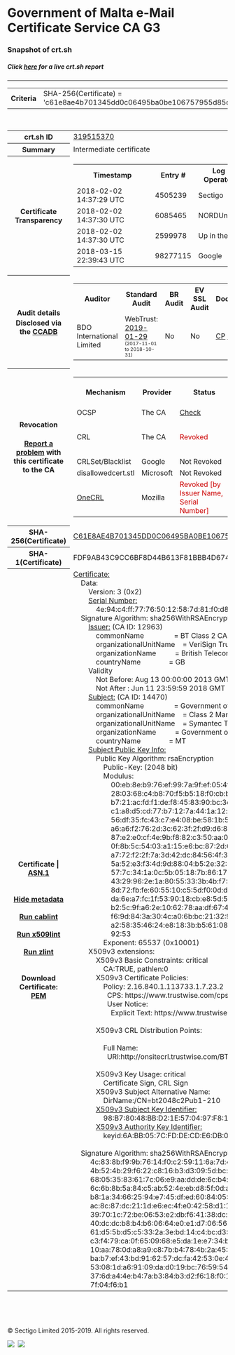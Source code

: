 # Government of Malta e-Mail Certificate Service CA G3
### Snapshot of crt.sh
##### Click [here](https://crt.sh/?q=C61E8AE4B701345DD0C06495BA0BE106757955D85D76C734ADAD116710AAB0C2) for a live crt.sh report

---
<!DOCTYPE HTML PUBLIC "-//W3C//DTD HTML 4.0 Transitional//EN">
<HTML>

<BODY>

<TABLE>
  <TR>
    <TH class="outer">Criteria</TH>
    <TD class="outer">SHA-256(Certificate) = 'c61e8ae4b701345dd0c06495ba0be106757955d85d76c734adad116710aab0c2'</TD>
  </TR>
</TABLE>
<BR>
<TABLE>
  <TR>
    <TH class="outer">crt.sh ID</TH>
    <TD class="outer"><A href="?id=319515370">319515370</A></TD>
  </TR>
  <TR>
    <TH class="outer">Summary</TH>
    <TD class="outer">Intermediate certificate</TD>
  </TR>
  <TR>
    <TH class="outer">Certificate<BR>Transparency</TH>
    <TD class="outer">
<TABLE class="options" style="margin-left:0px">
  <TR>
    <TH>Timestamp</TH>
    <TH>Entry #</TH>
    <TH>Log Operator</TH>
    <TH>Log URL</TH>
  </TR>
  <TR>
    <TD>2018-02-02&nbsp; <FONT class="small">14:37:29 UTC</FONT></TD>
    <TD>4505239</TD>
    <TD>Sectigo</TD>
    <TD>https://dodo.ct.comodo.com</TD>
  </TR>
  <TR>
    <TD>2018-02-02&nbsp; <FONT class="small">14:37:30 UTC</FONT></TD>
    <TD>6085465</TD>
    <TD>NORDUnet</TD>
    <TD>https://plausible.ct.nordu.net</TD>
  </TR>
  <TR>
    <TD>2018-02-02&nbsp; <FONT class="small">14:37:30 UTC</FONT></TD>
    <TD>2599978</TD>
    <TD>Up in the Air</TD>
    <TD>https://ct.filippo.io/behindthesofa</TD>
  </TR>
  <TR>
    <TD>2018-03-15&nbsp; <FONT class="small">22:39:43 UTC</FONT></TD>
    <TD>98277115</TD>
    <TD>Google</TD>
    <TD>https://ct.googleapis.com/logs/argon2018</TD>
  </TR>
</TABLE>
    </TD>
  </TR>
  <TR>
    <TH class="outer">Audit details<BR>
      <DIV class="small" style="padding-top:3px">Disclosed via the
        <A href="//ccadb-public.secure.force.com/mozilla/PublicAllIntermediateCerts" target="_blank">CCADB</A></DIV>
    </TH>
    <TD class="outer">
<TABLE class="options" style="margin-left:0px">
  <TR>
    <TH>Auditor</TH>
    <TH>Standard Audit</TH>
    <TH>BR Audit</TH>
    <TH>EV SSL Audit</TH>
    <TH>Documents</TH>
    <TH>CCADB</TH>
    <TH>Root Owner / Certificate</TH>
  </TR>
  <TR>
    <TD style="vertical-align:middle">BDO International Limited</TD>
    <TD>WebTrust:
      <A href="https://www.cpacanada.ca/generichandlers/CPACHandler.ashx?attachmentid=224491" target="_blank">2019-01-29</A>
      <BR><FONT style="font-size:8pt">(2017-11-01 to 2018-10-31)</FONT></TD>
    <TD>No    <TD>No    <TD>
      <A href="https://www.websecurity.symantec.com/content/dam/websitesecurity/digitalassets/desktop/pdfs/repository/STN_CP.pdf" target="blank">CP</A>
      <A href="https://www.websecurity.symantec.com/content/dam/websitesecurity/digitalassets/desktop/pdfs/repository/STN%20CPS%20v3.10.pdf" target="blank">CPS</A>
    </TD>
    <TD><A href="//ccadb.force.com/0011J00001DZ0PpQAL" target="_blank">0011J00001DZ0PpQAL</A></TD>
    <TD><A href="/?id=68409">DigiCert</A></TD>
  </TR>
</TABLE>
    </TD>
  </TR>
  <TR>
    <TH class="outer">Revocation<BR><BR>
      <DIV class="small" style="padding-top:3px"><A href="?id=319515370&opt=problemreporting">Report a problem</A> with<BR>this certificate to the CA</DIV></TH>
    <TD class="outer">
      <TABLE class="options" style="margin-left:0px">
        <TR>
          <TH>Mechanism</TH>
          <TH>Provider</TH>
          <TH>Status</TH>
          <TH>Revocation Date</TH>
          <TH>Last Observed in CRL</TH>
          <TH>Last Checked <SPAN style="color:#CC0000;vertical-align:middle;font-size:70%;font-weight:normal">(Error)</SPAN></TH>
        </TR>
        <TR>
          <TD>OCSP</TD>
          <TD>The CA</TD>
          <TD><A href="?id=319515370&opt=ocsp">Check</A></TD>
          <TD><SPAN style="color:#888888">?</SPAN></TD>
          <TD><SPAN style="color:#888888">n/a</SPAN></TD>
          <TD><SPAN style="color:#888888">?</SPAN></TD>
        </TR>
        <TR>
          <TD>CRL</TD>
          <TD>The CA</TD>
          <TD><SPAN style="color:#CC0000">Revoked</SPAN></TD><TD>2018-03-01&nbsp; <FONT class="small">18:23:31 UTC</FONT></TD><TD>2019-02-25&nbsp; <FONT class="small">19:44:52 UTC</FONT></TD><TD>2019-12-04&nbsp; <FONT class="small">20:05:08 UTC</FONT></TD>
        </TR>
        <TR>
          <TD>CRLSet/Blacklist</TD>
          <TD>Google</TD>
          <TD>Not Revoked</TD>
          <TD><SPAN style="color:#888888">n/a</SPAN></TD>
          <TD><SPAN style="color:#888888">n/a</SPAN></TD>
          <TD><SPAN style="color:#888888">n/a</SPAN></TD>
        </TR>
        <TR>
          <TD>disallowedcert.stl</TD>
          <TD>Microsoft</TD>
          <TD>Not Revoked</TD>
          <TD><SPAN style="color:#888888">n/a</SPAN></TD>
          <TD><SPAN style="color:#888888">n/a</SPAN></TD>
          <TD><SPAN style="color:#888888">n/a</SPAN></TD>
        </TR>
        <TR>
          <TD><A href="/mozilla-onecrl" target="_blank">OneCRL</A></TD>
          <TD>Mozilla</TD>
          <TD><SPAN style="color:#CC0000">Revoked [by Issuer Name, Serial Number]</SPAN></TD><TD>2018-05-30&nbsp; <FONT class="small">12:35:03 UTC</FONT></TD>
          <TD><SPAN style="color:#888888">n/a</SPAN></TD>
          <TD><SPAN style="color:#888888">n/a</SPAN></TD>
        </TR>
      </TABLE>
    </TD>
  </TR>
  <TR>
    <TH class="outer">SHA-256(Certificate)</TH>
    <TD class="outer"><A href="//censys.io/certificates/c61e8ae4b701345dd0c06495ba0be106757955d85d76c734adad116710aab0c2">C61E8AE4B701345DD0C06495BA0BE106757955D85D76C734ADAD116710AAB0C2</A></TD>
  </TR>
  <TR>
    <TH class="outer">SHA-1(Certificate)</TH>
    <TD class="outer">FDF9AB43C9CC6BF8D44B613F81BBB4D67414B3C5</TD>
  </TR>
  <TR>
    <TH class="outer">Certificate | <A href="?asn1=319515370">ASN.1</A>
      <SPAN class="small"><BR>
      <BR><BR><A href="?id=319515370&opt=nometadata">Hide metadata</A>
      <BR><BR><A href="?id=319515370&opt=cablint">Run cablint</A>
      <BR><BR><A href="?id=319515370&opt=x509lint">Run x509lint</A>
      <BR><BR><A href="?id=319515370&opt=zlint">Run zlint</A>
      <BR><BR><BR>Download Certificate: <A href="?d=319515370">PEM</A>
      </SPAN>
    </TH>
    <TD class="text"><A href="?d=319515370">Certificate:</A><BR>&nbsp;&nbsp;&nbsp;&nbsp;Data:<BR>&nbsp;&nbsp;&nbsp;&nbsp;&nbsp;&nbsp;&nbsp;&nbsp;Version:&nbsp;3&nbsp;(0x2)<BR>&nbsp;&nbsp;&nbsp;&nbsp;&nbsp;&nbsp;&nbsp;&nbsp;<A href="?serial=4e94c4ff77765012587d81f0d8b4a8c3">Serial&nbsp;Number:</A><BR>&nbsp;&nbsp;&nbsp;&nbsp;&nbsp;&nbsp;&nbsp;&nbsp;&nbsp;&nbsp;&nbsp;&nbsp;4e:94:c4:ff:77:76:50:12:58:7d:81:f0:d8:b4:a8:c3<BR>&nbsp;&nbsp;&nbsp;&nbsp;Signature&nbsp;Algorithm:&nbsp;sha256WithRSAEncryption<BR>&nbsp;&nbsp;&nbsp;&nbsp;&nbsp;&nbsp;&nbsp;&nbsp;<A href="?caid=12963">Issuer:</A> <SPAN class="small">(CA ID: 12963)</SPAN><BR>&nbsp;&nbsp;&nbsp;&nbsp;&nbsp;&nbsp;&nbsp;&nbsp;&nbsp;&nbsp;&nbsp;&nbsp;commonName&nbsp;&nbsp;&nbsp;&nbsp;&nbsp;&nbsp;&nbsp;&nbsp;&nbsp;&nbsp;&nbsp;&nbsp;&nbsp;&nbsp;&nbsp;&nbsp;=&nbsp;BT&nbsp;Class&nbsp;2&nbsp;CA&nbsp;-&nbsp;G2<BR>&nbsp;&nbsp;&nbsp;&nbsp;&nbsp;&nbsp;&nbsp;&nbsp;&nbsp;&nbsp;&nbsp;&nbsp;organizationalUnitName&nbsp;&nbsp;&nbsp;&nbsp;=&nbsp;VeriSign&nbsp;Trust&nbsp;Network<BR>&nbsp;&nbsp;&nbsp;&nbsp;&nbsp;&nbsp;&nbsp;&nbsp;&nbsp;&nbsp;&nbsp;&nbsp;organizationName&nbsp;&nbsp;&nbsp;&nbsp;&nbsp;&nbsp;&nbsp;&nbsp;&nbsp;&nbsp;=&nbsp;British&nbsp;Telecommunications&nbsp;plc<BR>&nbsp;&nbsp;&nbsp;&nbsp;&nbsp;&nbsp;&nbsp;&nbsp;&nbsp;&nbsp;&nbsp;&nbsp;countryName&nbsp;&nbsp;&nbsp;&nbsp;&nbsp;&nbsp;&nbsp;&nbsp;&nbsp;&nbsp;&nbsp;&nbsp;&nbsp;&nbsp;&nbsp;=&nbsp;GB<BR>&nbsp;&nbsp;&nbsp;&nbsp;&nbsp;&nbsp;&nbsp;&nbsp;Validity<BR>&nbsp;&nbsp;&nbsp;&nbsp;&nbsp;&nbsp;&nbsp;&nbsp;&nbsp;&nbsp;&nbsp;&nbsp;Not&nbsp;Before:&nbsp;Aug&nbsp;13&nbsp;00:00:00&nbsp;2013&nbsp;GMT<BR>&nbsp;&nbsp;&nbsp;&nbsp;&nbsp;&nbsp;&nbsp;&nbsp;&nbsp;&nbsp;&nbsp;&nbsp;Not&nbsp;After&nbsp;:&nbsp;Jun&nbsp;11&nbsp;23:59:59&nbsp;2018&nbsp;GMT<BR>&nbsp;&nbsp;&nbsp;&nbsp;&nbsp;&nbsp;&nbsp;&nbsp;<A href="?caid=14470">Subject:</A> <SPAN class="small">(CA ID: 14470)</SPAN><BR>&nbsp;&nbsp;&nbsp;&nbsp;&nbsp;&nbsp;&nbsp;&nbsp;&nbsp;&nbsp;&nbsp;&nbsp;commonName&nbsp;&nbsp;&nbsp;&nbsp;&nbsp;&nbsp;&nbsp;&nbsp;&nbsp;&nbsp;&nbsp;&nbsp;&nbsp;&nbsp;&nbsp;&nbsp;=&nbsp;Government&nbsp;of&nbsp;Malta&nbsp;e-Mail&nbsp;Certificate&nbsp;Service&nbsp;CA&nbsp;G3<BR>&nbsp;&nbsp;&nbsp;&nbsp;&nbsp;&nbsp;&nbsp;&nbsp;&nbsp;&nbsp;&nbsp;&nbsp;organizationalUnitName&nbsp;&nbsp;&nbsp;&nbsp;=&nbsp;Class&nbsp;2&nbsp;Managed&nbsp;PKI&nbsp;Individual&nbsp;Subscriber&nbsp;CA<BR>&nbsp;&nbsp;&nbsp;&nbsp;&nbsp;&nbsp;&nbsp;&nbsp;&nbsp;&nbsp;&nbsp;&nbsp;organizationalUnitName&nbsp;&nbsp;&nbsp;&nbsp;=&nbsp;Symantec&nbsp;Trust&nbsp;Network<BR>&nbsp;&nbsp;&nbsp;&nbsp;&nbsp;&nbsp;&nbsp;&nbsp;&nbsp;&nbsp;&nbsp;&nbsp;organizationName&nbsp;&nbsp;&nbsp;&nbsp;&nbsp;&nbsp;&nbsp;&nbsp;&nbsp;&nbsp;=&nbsp;Government&nbsp;of&nbsp;Malta<BR>&nbsp;&nbsp;&nbsp;&nbsp;&nbsp;&nbsp;&nbsp;&nbsp;&nbsp;&nbsp;&nbsp;&nbsp;countryName&nbsp;&nbsp;&nbsp;&nbsp;&nbsp;&nbsp;&nbsp;&nbsp;&nbsp;&nbsp;&nbsp;&nbsp;&nbsp;&nbsp;&nbsp;=&nbsp;MT<BR>&nbsp;&nbsp;&nbsp;&nbsp;&nbsp;&nbsp;&nbsp;&nbsp;<A href="?spkisha256=aabe362d86327a27a1e2c8722d7989b76f2af08d17372335f48b815123a3e83c">Subject&nbsp;Public&nbsp;Key&nbsp;Info:</A><BR>&nbsp;&nbsp;&nbsp;&nbsp;&nbsp;&nbsp;&nbsp;&nbsp;&nbsp;&nbsp;&nbsp;&nbsp;Public&nbsp;Key&nbsp;Algorithm:&nbsp;rsaEncryption<BR>&nbsp;&nbsp;&nbsp;&nbsp;&nbsp;&nbsp;&nbsp;&nbsp;&nbsp;&nbsp;&nbsp;&nbsp;&nbsp;&nbsp;&nbsp;&nbsp;Public-Key:&nbsp;(2048&nbsp;bit)<BR>&nbsp;&nbsp;&nbsp;&nbsp;&nbsp;&nbsp;&nbsp;&nbsp;&nbsp;&nbsp;&nbsp;&nbsp;&nbsp;&nbsp;&nbsp;&nbsp;Modulus:<BR>&nbsp;&nbsp;&nbsp;&nbsp;&nbsp;&nbsp;&nbsp;&nbsp;&nbsp;&nbsp;&nbsp;&nbsp;&nbsp;&nbsp;&nbsp;&nbsp;&nbsp;&nbsp;&nbsp;&nbsp;00:eb:8e:b9:76:ef:99:7a:9f:ef:05:4f:24:56:4a:<BR>&nbsp;&nbsp;&nbsp;&nbsp;&nbsp;&nbsp;&nbsp;&nbsp;&nbsp;&nbsp;&nbsp;&nbsp;&nbsp;&nbsp;&nbsp;&nbsp;&nbsp;&nbsp;&nbsp;&nbsp;28:03:68:c4:b8:70:f5:b5:18:f0:cb:b7:ae:f9:8f:<BR>&nbsp;&nbsp;&nbsp;&nbsp;&nbsp;&nbsp;&nbsp;&nbsp;&nbsp;&nbsp;&nbsp;&nbsp;&nbsp;&nbsp;&nbsp;&nbsp;&nbsp;&nbsp;&nbsp;&nbsp;b7:21:ac:fd:f1:de:f8:45:83:90:bc:3d:40:18:d1:<BR>&nbsp;&nbsp;&nbsp;&nbsp;&nbsp;&nbsp;&nbsp;&nbsp;&nbsp;&nbsp;&nbsp;&nbsp;&nbsp;&nbsp;&nbsp;&nbsp;&nbsp;&nbsp;&nbsp;&nbsp;c1:a8:d5:cd:77:b7:12:7a:44:1a:12:c7:08:f9:24:<BR>&nbsp;&nbsp;&nbsp;&nbsp;&nbsp;&nbsp;&nbsp;&nbsp;&nbsp;&nbsp;&nbsp;&nbsp;&nbsp;&nbsp;&nbsp;&nbsp;&nbsp;&nbsp;&nbsp;&nbsp;56:df:35:fc:43:c7:e4:08:be:58:1b:5c:21:59:0a:<BR>&nbsp;&nbsp;&nbsp;&nbsp;&nbsp;&nbsp;&nbsp;&nbsp;&nbsp;&nbsp;&nbsp;&nbsp;&nbsp;&nbsp;&nbsp;&nbsp;&nbsp;&nbsp;&nbsp;&nbsp;a6:a6:f2:76:2d:3c:62:3f:2f:d9:d6:87:43:b9:75:<BR>&nbsp;&nbsp;&nbsp;&nbsp;&nbsp;&nbsp;&nbsp;&nbsp;&nbsp;&nbsp;&nbsp;&nbsp;&nbsp;&nbsp;&nbsp;&nbsp;&nbsp;&nbsp;&nbsp;&nbsp;87:e2:e0:cf:4e:9b:f8:82:c3:50:aa:00:2c:a4:69:<BR>&nbsp;&nbsp;&nbsp;&nbsp;&nbsp;&nbsp;&nbsp;&nbsp;&nbsp;&nbsp;&nbsp;&nbsp;&nbsp;&nbsp;&nbsp;&nbsp;&nbsp;&nbsp;&nbsp;&nbsp;0f:8b:5c:54:03:a1:15:e6:bc:87:2d:63:be:d9:1b:<BR>&nbsp;&nbsp;&nbsp;&nbsp;&nbsp;&nbsp;&nbsp;&nbsp;&nbsp;&nbsp;&nbsp;&nbsp;&nbsp;&nbsp;&nbsp;&nbsp;&nbsp;&nbsp;&nbsp;&nbsp;a7:72:f2:2f:7a:3d:42:dc:84:56:4f:35:98:ea:09:<BR>&nbsp;&nbsp;&nbsp;&nbsp;&nbsp;&nbsp;&nbsp;&nbsp;&nbsp;&nbsp;&nbsp;&nbsp;&nbsp;&nbsp;&nbsp;&nbsp;&nbsp;&nbsp;&nbsp;&nbsp;5a:52:e3:f3:4d:9d:88:04:b5:2e:32:67:cf:9a:65:<BR>&nbsp;&nbsp;&nbsp;&nbsp;&nbsp;&nbsp;&nbsp;&nbsp;&nbsp;&nbsp;&nbsp;&nbsp;&nbsp;&nbsp;&nbsp;&nbsp;&nbsp;&nbsp;&nbsp;&nbsp;57:7c:34:1a:0c:5b:05:18:7b:86:17:20:20:85:63:<BR>&nbsp;&nbsp;&nbsp;&nbsp;&nbsp;&nbsp;&nbsp;&nbsp;&nbsp;&nbsp;&nbsp;&nbsp;&nbsp;&nbsp;&nbsp;&nbsp;&nbsp;&nbsp;&nbsp;&nbsp;43:29:96:2e:1a:80:55:33:3b:4b:f7:42:8c:1c:0d:<BR>&nbsp;&nbsp;&nbsp;&nbsp;&nbsp;&nbsp;&nbsp;&nbsp;&nbsp;&nbsp;&nbsp;&nbsp;&nbsp;&nbsp;&nbsp;&nbsp;&nbsp;&nbsp;&nbsp;&nbsp;8d:72:fb:fe:60:55:10:c5:5d:f0:0d:d5:e6:37:44:<BR>&nbsp;&nbsp;&nbsp;&nbsp;&nbsp;&nbsp;&nbsp;&nbsp;&nbsp;&nbsp;&nbsp;&nbsp;&nbsp;&nbsp;&nbsp;&nbsp;&nbsp;&nbsp;&nbsp;&nbsp;da:6e:a7:fc:1f:53:90:18:cb:e8:5d:55:30:d5:89:<BR>&nbsp;&nbsp;&nbsp;&nbsp;&nbsp;&nbsp;&nbsp;&nbsp;&nbsp;&nbsp;&nbsp;&nbsp;&nbsp;&nbsp;&nbsp;&nbsp;&nbsp;&nbsp;&nbsp;&nbsp;b2:5c:9f:a6:2e:10:62:78:aa:df:67:4b:b1:54:2a:<BR>&nbsp;&nbsp;&nbsp;&nbsp;&nbsp;&nbsp;&nbsp;&nbsp;&nbsp;&nbsp;&nbsp;&nbsp;&nbsp;&nbsp;&nbsp;&nbsp;&nbsp;&nbsp;&nbsp;&nbsp;f6:9d:84:3a:30:4c:a0:6b:bc:21:32:93:e8:be:8c:<BR>&nbsp;&nbsp;&nbsp;&nbsp;&nbsp;&nbsp;&nbsp;&nbsp;&nbsp;&nbsp;&nbsp;&nbsp;&nbsp;&nbsp;&nbsp;&nbsp;&nbsp;&nbsp;&nbsp;&nbsp;a2:58:35:46:24:e8:18:3b:b5:61:08:fe:cb:15:d5:<BR>&nbsp;&nbsp;&nbsp;&nbsp;&nbsp;&nbsp;&nbsp;&nbsp;&nbsp;&nbsp;&nbsp;&nbsp;&nbsp;&nbsp;&nbsp;&nbsp;&nbsp;&nbsp;&nbsp;&nbsp;92:53<BR>&nbsp;&nbsp;&nbsp;&nbsp;&nbsp;&nbsp;&nbsp;&nbsp;&nbsp;&nbsp;&nbsp;&nbsp;&nbsp;&nbsp;&nbsp;&nbsp;Exponent:&nbsp;65537&nbsp;(0x10001)<BR>&nbsp;&nbsp;&nbsp;&nbsp;&nbsp;&nbsp;&nbsp;&nbsp;X509v3&nbsp;extensions:<BR>&nbsp;&nbsp;&nbsp;&nbsp;&nbsp;&nbsp;&nbsp;&nbsp;&nbsp;&nbsp;&nbsp;&nbsp;X509v3&nbsp;Basic&nbsp;Constraints:&nbsp;critical<BR>&nbsp;&nbsp;&nbsp;&nbsp;&nbsp;&nbsp;&nbsp;&nbsp;&nbsp;&nbsp;&nbsp;&nbsp;&nbsp;&nbsp;&nbsp;&nbsp;CA:TRUE,&nbsp;pathlen:0<BR>&nbsp;&nbsp;&nbsp;&nbsp;&nbsp;&nbsp;&nbsp;&nbsp;&nbsp;&nbsp;&nbsp;&nbsp;X509v3&nbsp;Certificate&nbsp;Policies:&nbsp;<BR>&nbsp;&nbsp;&nbsp;&nbsp;&nbsp;&nbsp;&nbsp;&nbsp;&nbsp;&nbsp;&nbsp;&nbsp;&nbsp;&nbsp;&nbsp;&nbsp;Policy:&nbsp;2.16.840.1.113733.1.7.23.2<BR>&nbsp;&nbsp;&nbsp;&nbsp;&nbsp;&nbsp;&nbsp;&nbsp;&nbsp;&nbsp;&nbsp;&nbsp;&nbsp;&nbsp;&nbsp;&nbsp;&nbsp;&nbsp;CPS:&nbsp;https://www.trustwise.com/cps<BR>&nbsp;&nbsp;&nbsp;&nbsp;&nbsp;&nbsp;&nbsp;&nbsp;&nbsp;&nbsp;&nbsp;&nbsp;&nbsp;&nbsp;&nbsp;&nbsp;&nbsp;&nbsp;User&nbsp;Notice:<BR>&nbsp;&nbsp;&nbsp;&nbsp;&nbsp;&nbsp;&nbsp;&nbsp;&nbsp;&nbsp;&nbsp;&nbsp;&nbsp;&nbsp;&nbsp;&nbsp;&nbsp;&nbsp;&nbsp;&nbsp;Explicit&nbsp;Text:&nbsp;https://www.trustwise.com/rpa<BR><BR>&nbsp;&nbsp;&nbsp;&nbsp;&nbsp;&nbsp;&nbsp;&nbsp;&nbsp;&nbsp;&nbsp;&nbsp;X509v3&nbsp;CRL&nbsp;Distribution&nbsp;Points:&nbsp;<BR><BR>&nbsp;&nbsp;&nbsp;&nbsp;&nbsp;&nbsp;&nbsp;&nbsp;&nbsp;&nbsp;&nbsp;&nbsp;&nbsp;&nbsp;&nbsp;&nbsp;Full&nbsp;Name:<BR>&nbsp;&nbsp;&nbsp;&nbsp;&nbsp;&nbsp;&nbsp;&nbsp;&nbsp;&nbsp;&nbsp;&nbsp;&nbsp;&nbsp;&nbsp;&nbsp;&nbsp;&nbsp;URI:http://onsitecrl.trustwise.com/BTClass2CA-G2.crl<BR><BR>&nbsp;&nbsp;&nbsp;&nbsp;&nbsp;&nbsp;&nbsp;&nbsp;&nbsp;&nbsp;&nbsp;&nbsp;X509v3&nbsp;Key&nbsp;Usage:&nbsp;critical<BR>&nbsp;&nbsp;&nbsp;&nbsp;&nbsp;&nbsp;&nbsp;&nbsp;&nbsp;&nbsp;&nbsp;&nbsp;&nbsp;&nbsp;&nbsp;&nbsp;Certificate&nbsp;Sign,&nbsp;CRL&nbsp;Sign<BR>&nbsp;&nbsp;&nbsp;&nbsp;&nbsp;&nbsp;&nbsp;&nbsp;&nbsp;&nbsp;&nbsp;&nbsp;X509v3&nbsp;Subject&nbsp;Alternative&nbsp;Name:&nbsp;<BR>&nbsp;&nbsp;&nbsp;&nbsp;&nbsp;&nbsp;&nbsp;&nbsp;&nbsp;&nbsp;&nbsp;&nbsp;&nbsp;&nbsp;&nbsp;&nbsp;DirName:/CN=bt2048c2Pub1-210<BR>&nbsp;&nbsp;&nbsp;&nbsp;&nbsp;&nbsp;&nbsp;&nbsp;&nbsp;&nbsp;&nbsp;&nbsp;<A href="?ski=98b78048bbd21e570497f81ec9a5b76ca39725b3">X509v3&nbsp;Subject&nbsp;Key&nbsp;Identifier:</A><BR>&nbsp;&nbsp;&nbsp;&nbsp;&nbsp;&nbsp;&nbsp;&nbsp;&nbsp;&nbsp;&nbsp;&nbsp;&nbsp;&nbsp;&nbsp;&nbsp;98:B7:80:48:BB:D2:1E:57:04:97:F8:1E:C9:A5:B7:6C:A3:97:25:B3<BR>&nbsp;&nbsp;&nbsp;&nbsp;&nbsp;&nbsp;&nbsp;&nbsp;&nbsp;&nbsp;&nbsp;&nbsp;<A href="?ski=6abb057cfddecde6db08ca3bd94e243d3b57b3f4">X509v3&nbsp;Authority&nbsp;Key&nbsp;Identifier:</A><BR>&nbsp;&nbsp;&nbsp;&nbsp;&nbsp;&nbsp;&nbsp;&nbsp;&nbsp;&nbsp;&nbsp;&nbsp;&nbsp;&nbsp;&nbsp;&nbsp;keyid:6A:BB:05:7C:FD:DE:CD:E6:DB:08:CA:3B:D9:4E:24:3D:3B:57:B3:F4<BR><BR>&nbsp;&nbsp;&nbsp;&nbsp;Signature&nbsp;Algorithm:&nbsp;sha256WithRSAEncryption<BR>&nbsp;&nbsp;&nbsp;&nbsp;&nbsp;&nbsp;&nbsp;&nbsp;&nbsp;4c:83:8b:f9:9b:76:14:f0:c2:59:11:6a:7d:46:52:47:0c:08:<BR>&nbsp;&nbsp;&nbsp;&nbsp;&nbsp;&nbsp;&nbsp;&nbsp;&nbsp;4b:52:4b:29:f6:22:c8:16:b3:d3:09:5d:bc:36:76:b6:dc:8c:<BR>&nbsp;&nbsp;&nbsp;&nbsp;&nbsp;&nbsp;&nbsp;&nbsp;&nbsp;68:05:35:83:61:7c:06:e9:aa:dd:de:6c:b4:bc:37:4d:2c:ec:<BR>&nbsp;&nbsp;&nbsp;&nbsp;&nbsp;&nbsp;&nbsp;&nbsp;&nbsp;6c:6b:8b:5a:84:c5:ab:52:4e:eb:d8:5f:0d:af:d1:72:62:07:<BR>&nbsp;&nbsp;&nbsp;&nbsp;&nbsp;&nbsp;&nbsp;&nbsp;&nbsp;b8:1a:34:66:25:94:e7:45:df:ed:60:84:05:43:c5:a4:68:4a:<BR>&nbsp;&nbsp;&nbsp;&nbsp;&nbsp;&nbsp;&nbsp;&nbsp;&nbsp;ac:8c:87:dc:21:1d:e6:ec:4f:e0:42:58:d1:12:ab:4e:ac:f0:<BR>&nbsp;&nbsp;&nbsp;&nbsp;&nbsp;&nbsp;&nbsp;&nbsp;&nbsp;39:70:1c:72:be:06:53:e2:db:f6:41:38:dc:97:15:41:7d:ad:<BR>&nbsp;&nbsp;&nbsp;&nbsp;&nbsp;&nbsp;&nbsp;&nbsp;&nbsp;40:dc:dc:b8:b4:b6:06:64:e0:e1:d7:06:56:72:2c:4e:01:a2:<BR>&nbsp;&nbsp;&nbsp;&nbsp;&nbsp;&nbsp;&nbsp;&nbsp;&nbsp;61:d5:5b:d5:c5:33:2a:3e:bd:14:c4:bc:d3:70:20:0d:74:e7:<BR>&nbsp;&nbsp;&nbsp;&nbsp;&nbsp;&nbsp;&nbsp;&nbsp;&nbsp;c3:f4:79:ca:0f:65:09:68:e5:da:1e:e7:34:bd:cf:98:53:dc:<BR>&nbsp;&nbsp;&nbsp;&nbsp;&nbsp;&nbsp;&nbsp;&nbsp;&nbsp;10:aa:78:0d:a8:a9:c8:7b:b4:78:4b:2a:45:01:f0:74:4c:f7:<BR>&nbsp;&nbsp;&nbsp;&nbsp;&nbsp;&nbsp;&nbsp;&nbsp;&nbsp;ba:b7:ef:43:bd:91:62:57:dc:fa:42:53:0e:49:61:8b:ce:6e:<BR>&nbsp;&nbsp;&nbsp;&nbsp;&nbsp;&nbsp;&nbsp;&nbsp;&nbsp;53:08:1d:a6:91:09:da:d0:19:bc:76:59:54:8e:b9:0a:f7:12:<BR>&nbsp;&nbsp;&nbsp;&nbsp;&nbsp;&nbsp;&nbsp;&nbsp;&nbsp;37:6d:a4:4e:b4:7a:b3:84:b3:d2:f6:18:f0:17:a5:4f:cf:37:<BR>&nbsp;&nbsp;&nbsp;&nbsp;&nbsp;&nbsp;&nbsp;&nbsp;&nbsp;7f:04:f6:b1<BR>    </TD>
  </TR>
</TABLE>

  <BR><BR><BR>

  <P class="copyright">&copy; Sectigo Limited 2015-2019. All rights reserved.</P>
  <DIV>
    <A href="https://sectigo.com/"><IMG src="/sectigo_s.png"></A>
    &nbsp;<A href="https://github.com/crtsh"><IMG src="/GitHub-Mark-32px.png"></A>
  </DIV>
</BODY>
</HTML>
